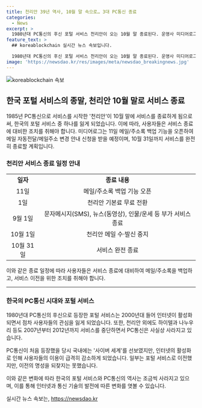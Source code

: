 ```yaml
---
title: 천리안 39년 역사, 10월 말 속으로… 3대 PC통신 종료
categories:
  - News
excerpt: >
  1980년대 PC통신의 후신 포털 서비스 천리안이 오는 10월 말 종료된다. 운영사 미디어로그는 양질의 메일 서비스 유지가 어려워라며 결정을 내렸다고 밝혔다. 사용자들은 11일부터 메일/주소록을 백업하고, 10월 31일까지 서비스를 이용할 수 있다. 1985년 시작된 천리안은 PC통신 역사와 함께 해왔으나, 이제는 추억으로 남게 되며 PC통신의 3대 서비스가 사라지는 결과를 초래한다.
feature_text: >
  ## koreablockchain 실시간 뉴스 속보입니다.

  1980년대 PC통신의 후신 포털 서비스 천리안이 오는 10월 말 종료된다. 운영사 미디어로그는 양질의 메일 서비스 유지가 어려워라며 결정을 내렸다고 밝혔다. 사용자들은 11일부터 메일/주소록을 백업하고, 10월 31일까지 서비스를 이용할 수 있다. 1985년 시작된 천리안은 PC통신 역사와 함께 해왔으나, 이제는 추억으로 남게 되며 PC통신의 3대 서비스가 사라지는 결과를 초래한다.
image: 'https://newsdao.kr/res/images/meta/newsdao_breakingnews.jpg'
---
```


<p><img src="https://newsdao.kr/res/images/meta/newsdao_breakingnews.jpg" alt="koreablockchain 속보" /></p>

<h2 data-ke-size="size26">한국 포털 서비스의 종말, 천리안 10월 말로 서비스 종료</h2>

<p data-ke-size="size16">1985년 PC통신으로 서비스를 시작한 '천리안'이 10월 말에 서비스를 종료하게 됨으로써, 한국의 포털 서비스 중 하나를 잃게 되었습니다. 이에 따라, 사용자들은 서비스 종료에 대비한 조치를 취해야 합니다. 미디어로그는 11일 메일/주소록 백업 기능을 오픈하여 메일 자동전달/메일주소 변경 안내 신청을 받을 예정이며, 10월 31일까지 서비스를 완전히 종료할 계획입니다.</p>

<h3 data-ke-size="size24">천리안 서비스 종료 일정 안내</h3>

<table>
  <tr>
    <td style="text-align: center; height: 17px;"><b>일자</b></td>
    <td style="text-align: center; height: 17px;"><b>종료 내용</b></td>
  </tr>
  <tr>
    <td style="text-align: center; height: 17px;">11일</td>
    <td style="text-align: center; height: 17px;">메일/주소록 백업 기능 오픈</td>
  </tr>
  <tr>
    <td style="text-align: center; height: 17px;">1일</td>
    <td style="text-align: center; height: 17px;">천리안 기본료 무료 전환</td>
  </tr>
  <tr>
    <td style="text-align: center; height: 17px;">9월 1일</td>
    <td style="text-align: center; height: 17px;">문자메시지(SMS), 뉴스(동영상), 인물/운세 등 부가 서비스 종료</td>
  </tr>
  <tr>
    <td style="text-align: center; height: 17px;">10월 1일</td>
    <td style="text-align: center; height: 17px;">천리안 메일 수·발신 중지</td>
  </tr>
  <tr>
    <td style="text-align: center; height: 17px;">10월 31일</td>
    <td style="text-align: center; height: 17px;">서비스 완전 종료</td>
  </tr>
</table>

<p data-ke-size="size16">이와 같은 종료 일정에 따라 사용자들은 서비스 종료에 대비하여 메일/주소록을 백업하고, 서비스 이전을 위한 조치를 취해야 합니다.</p>

<hr>

<h3 data-ke-size="size24">한국의 PC통신 시대와 포털 서비스</h3>

<p data-ke-size="size16">1980년대 PC통신의 후신으로 등장한 포털 서비스는 2000년대 들어 인터넷이 활성화되면서 점차 사용자들의 관심을 잃게 되었습니다. 또한, 천리안 외에도 하이텔과 나누우리 등도 2007년부터 2012년까지 서비스를 중단하면서 PC통신은 사실상 사라지고 있습니다.</p>

<p data-ke-size="size16">PC통신이 처음 등장했을 당시 국내에는 '사이버 세계'를 선보였지만, 인터넷의 활성화로 인해 사용자들의 이용이 급격히 감소하게 되었습니다. 일부는 포털 서비스로 이전했지만, 이전의 명성을 되찾지는 못했습니다.</p>

<p data-ke-size="size16">이와 같은 변화에 따라 한국의 포털 서비스와 PC통신의 역사는 조금씩 사라지고 있으며, 이를 통해 인터넷과 통신 기술의 발전에 따른 변화를 엿볼 수 있습니다.</p>
실시간 뉴스 속보는, <a href="https://newsdao.kr" rel="dofollow">https://newsdao.kr</a>


